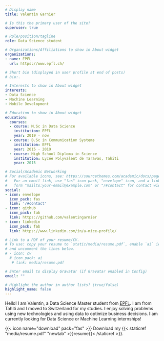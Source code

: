 ```yaml
---
# Display name
title: Valentin Garnier

# Is this the primary user of the site?
superuser: true

# Role/position/tagline
role: Data Science student

# Organizations/Affiliations to show in About widget
organizations:
- name: EPFL
  url: https://www.epfl.ch/

# Short bio (displayed in user profile at end of posts)
# bio:.

# Interests to show in About widget
interests:
- Data Science
- Machine Learning
- Mobile Development

# Education to show in About widget
education:
  courses:
  - course: M.Sc in Data Science
    institution: EPFL
    year: 2019 - now
  - course: B.Sc in Communication Systems
    institution: EPFL
    year: 2015 - 2019
  - course: High School Diploma in Science
    institution: Lycée Polyvalent de Taravao, Tahiti
    year: 2015

# Social/Academic Networking
# For available icons, see: https://sourcethemes.com/academic/docs/page-builder/#icons
#   For an email link, use "fas" icon pack, "envelope" icon, and a link in the
#   form "mailto:your-email@example.com" or "/#contact" for contact widget.
social:
- icon: envelope
  icon_pack: fas
  link: '/#contact'
- icon: github
  icon_pack: fab
  link: https://github.com/valentingarnier
- icon: linkedin
  icon_pack: fab
  link: https://www.linkedin.com/in/a-nice-profile/

# Link to a PDF of your resume/CV.
# To use: copy your resume to `static/media/resume.pdf`, enable `ai` icons in `params.toml`, 
# and uncomment the lines below.
# - icon: cv
  # icon_pack: ai
   # link: media/resume.pdf

# Enter email to display Gravatar (if Gravatar enabled in Config)
email: ""

# Highlight the author in author lists? (true/false)
highlight_name: false
---
```


Hello! I am Valentin, a Data Science Master student from [EPFL](https://www.epfl.ch). I am from Tahiti and I moved to Switzerland for my studies. I enjoy solving problems using new technologies and using data to optimize business decisions. I am currently looking for Data Science or Machine Learning internships!

{{< icon name="download" pack="fas" >}} Download my {{< staticref "media/resume.pdf" "newtab" >}}resume{{< /staticref >}}.
